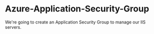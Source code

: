 # Azure-Application-Security-Group
We're going to create an Application Security Group to manage our IIS servers. 
